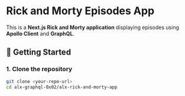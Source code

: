 # Rick and Morty Episodes App

This is a **Next.js Rick and Morty application** displaying episodes using **Apollo Client** and **GraphQL**.

## 🚀 Getting Started

### 1. Clone the repository
```bash
git clone <your-repo-url>
cd alx-graphql-0x02/alx-rick-and-morty-app
